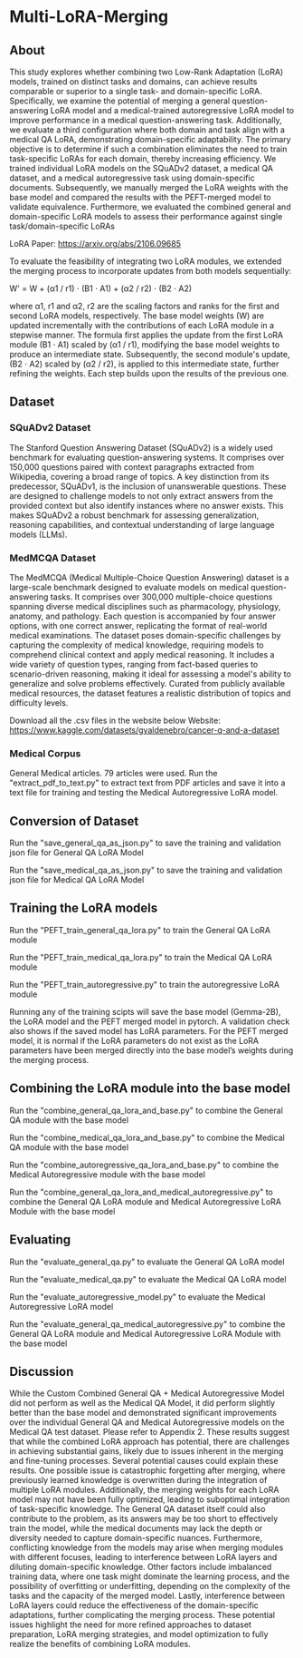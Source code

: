 # Multi-LoRA-Merging
## About
This study explores whether combining two Low-Rank Adaptation (LoRA) models, trained on distinct tasks and domains, can achieve results comparable or superior to a single task- and domain-specific LoRA. Specifically, we examine the potential of merging a general question-answering LoRA model and a medical-trained autoregressive LoRA model to improve performance in a medical question-answering task. Additionally, we evaluate a third configuration where both domain and task align with a medical QA LoRA, demonstrating domain-specific adaptability. The primary objective is to determine if such a combination eliminates the need to train task-specific LoRAs for each domain, thereby increasing efficiency. We trained individual LoRA models on the SQuADv2 dataset, a medical QA dataset, and a medical autoregressive task using domain-specific documents. Subsequently, we manually merged the LoRA weights with the base model and compared the results with the PEFT-merged model to validate equivalence. Furthermore, we evaluated the combined general and domain-specific LoRA models to assess their performance against single task/domain-specific LoRAs

LoRA Paper: https://arxiv.org/abs/2106.09685

To evaluate the feasibility of integrating two LoRA modules, we extended the merging process to incorporate updates from both models sequentially: 

W' = W + (α1 / r1) ⋅ (B1 ⋅ A1) + (α2 / r2) ⋅ (B2 ⋅ A2)

where α1, r1 and α2, r2 are the scaling factors and ranks for the first and second LoRA models, respectively. The base model weights (W) are updated incrementally with the contributions of each LoRA module in a stepwise manner. The formula first applies the update from the first LoRA module (B1 ⋅ A1) scaled by (α1 / r1), modifying the base model weights to produce an intermediate state. Subsequently, the second module's update, (B2 ⋅ A2) scaled by (α2 / r2), is applied to this intermediate state, further refining the weights. Each step builds upon the results of the previous one.


## Dataset
### SQuADv2 Dataset
The Stanford Question Answering Dataset (SQuADv2) is a widely used benchmark for evaluating question-answering systems. It comprises over 150,000 questions paired with context paragraphs extracted from Wikipedia, covering a broad range of topics. A key distinction from its predecessor, SQuADv1, is the inclusion of unanswerable questions. These are designed to challenge models to not only extract answers from the provided context but also identify instances where no answer exists. This makes SQuADv2 a robust benchmark for assessing generalization, reasoning capabilities, and contextual understanding of large language models (LLMs). 

### MedMCQA Dataset
The MedMCQA (Medical Multiple-Choice Question Answering) dataset is a large-scale benchmark designed to evaluate models on medical question-answering tasks. It comprises over 300,000 multiple-choice questions spanning diverse medical disciplines such as pharmacology, physiology, anatomy, and pathology. Each question is accompanied by four answer options, with one correct answer, replicating the format of real-world medical examinations. The dataset poses domain-specific challenges by capturing the complexity of medical knowledge, requiring models to comprehend clinical context and apply medical reasoning. It includes a wide variety of question types, ranging from fact-based queries to scenario-driven reasoning, making it ideal for assessing a model's ability to generalize and solve problems effectively. Curated from publicly available medical resources, the dataset features a realistic distribution of topics and difficulty levels. 

Download all the .csv files in the website below
Website: https://www.kaggle.com/datasets/gvaldenebro/cancer-q-and-a-dataset

### Medical Corpus
General Medical articles. 79 articles were used. Run the "extract_pdf_to_text.py" to extract text from PDF articles and save it into a text file for training and testing the Medical Autoregressive LoRA model.

## Conversion of Dataset
Run the "save_general_qa_as_json.py" to save the training and validation json file for General QA LoRA Model

Run the "save_medical_qa_as_json.py" to save the training and validation json file for Medical QA LoRA Model

## Training the LoRA models
Run the "PEFT_train_general_qa_lora.py" to train the General QA LoRA module

Run the "PEFT_train_medical_qa_lora.py" to train the Medical QA LoRA module

Run the "PEFT_train_autoregressive.py" to train the autoregressive LoRA module

Running any of the training scipts will save the base model (Gemma-2B), the LoRA model and the PEFT merged model in pytorch. A validation check also shows if the saved model has LoRA parameters. For the PEFT merged model, it is normal if the LoRA parameters do not exist as the LoRA parameters have been merged directly into the base model’s weights during the merging process.

## Combining the LoRA module into the base model
Run the "combine_general_qa_lora_and_base.py" to combine the General QA module with the base model

Run the "combine_medical_qa_lora_and_base.py" to combine the Medical QA module with the base model

Run the "combine_autoregressive_qa_lora_and_base.py" to combine the Medical Autoregressive module with the base model

Run the "combine_general_qa_lora_and_medical_autoregressive.py" to combine the General QA LoRA module and Medical Autoregressive LoRA Module with the base model

## Evaluating
Run the "evaluate_general_qa.py" to evaluate the General QA LoRA model

Run the "evaluate_medical_qa.py" to evaluate the Medical QA LoRA model

Run the "evaluate_autoregressive_model.py" to evaluate the Medical Autoregressive LoRA model

Run the "evaluate_general_qa_medical_autoregressive.py" to combine the General QA LoRA module and Medical Autoregressive LoRA Module with the base model

## Discussion
While the Custom Combined General QA + Medical Autoregressive Model did not perform as well as the Medical QA Model, it did perform slightly better than the base model and demonstrated significant improvements over the individual General QA and Medical Autoregressive models on the Medical QA test dataset. Please refer to Appendix 2.
These results suggest that while the combined LoRA approach has potential, there are challenges in achieving substantial gains, likely due to issues inherent in the merging and fine-tuning processes.
Several potential causes could explain these results. One possible issue is catastrophic forgetting after merging, where previously learned knowledge is overwritten during the integration of multiple LoRA modules. Additionally, the merging weights for each LoRA model may not have been fully optimized, leading to suboptimal integration of task-specific knowledge. The General QA dataset itself could also contribute to the problem, as its answers may be too short to effectively train the model, while the medical documents may lack the depth or diversity needed to capture domain-specific nuances. Furthermore, conflicting knowledge from the models may arise when merging modules with different focuses, leading to interference between LoRA layers and diluting domain-specific knowledge.
Other factors include imbalanced training data, where one task might dominate the learning process, and the possibility of overfitting or underfitting, depending on the complexity of the tasks and the capacity of the merged model. Lastly, interference between LoRA layers could reduce the effectiveness of the domain-specific adaptations, further complicating the merging process. These potential issues highlight the need for more refined approaches to dataset preparation, LoRA merging strategies, and model optimization to fully realize the benefits of combining LoRA modules.

